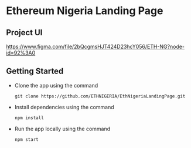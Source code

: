 # Ethereum Nigeria Landing Page

## Project UI
https://www.figma.com/file/2bQcgmsHJT424D23hcY056/ETH-NG?node-id=92%3A0

## Getting Started

- Clone the app using the command

    ```git clone https://github.com/ETHNIGERIA/EthNigeriaLandingPage.git```

- Install dependencies using the command

  ```npm install```

- Run the app locally using the command
  
  ```npm start```

